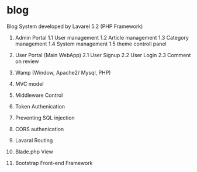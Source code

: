 # blog


Blog System developed by Lavarel 5.2 (PHP Framework)

1. Admin Portal
  1.1 User management
  1.2 Article management
  1.3 Category management
  1.4 System management
  1.5 theme controll panel
  
2. User Portal (Main WebApp)
  2.1 User Signup
  2.2 User Login
  2.3 Comment on review
  
3. Wamp (Window, Apache2/ Mysql, PHP)

4. MVC model

5. Middleware Control

6. Token Authenication

7. Preventing SQL injection

8. CORS authenication

9. Lavaral Routing

10. Blade.php View

11. Bootstrap Front-end Framework
